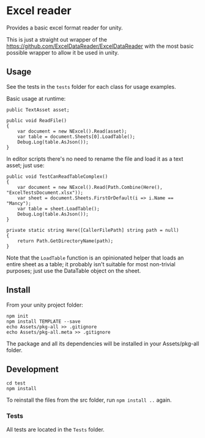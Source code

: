 # Excel reader

Provides a basic excel format reader for unity.

This is just a straight out wrapper of the https://github.com/ExcelDataReader/ExcelDataReader
with the most basic possible wrapper to allow it be used in unity.

## Usage

See the tests in the `tests` folder for each class for usage examples.

Basic usage at runtime:

```
public TextAsset asset;

public void ReadFile()
{
    var document = new NExcel().Read(asset);
    var table = document.Sheets[0].LoadTable();
    Debug.Log(table.AsJson());
}
```

In editor scripts there's no need to rename the file and load it as a text asset; just use:

```
public void TestCanReadTableComplex()
{
    var document = new NExcel().Read(Path.Combine(Here(), "ExcelTestsDocument.xlsx"));
    var sheet = document.Sheets.FirstOrDefault(i => i.Name == "Mancy");
    var table = sheet.LoadTable();
    Debug.Log(table.AsJson());
}

private static string Here([CallerFilePath] string path = null)
{
    return Path.GetDirectoryName(path);
}
```

Note that the `LoadTable` function is an opinionated helper that loads an entire sheet
as a table; it probably isn't suitable for most non-trivial purposes; just use the DataTable
object on the sheet.

## Install

From your unity project folder:

    npm init
    npm install TEMPLATE --save
    echo Assets/pkg-all >> .gitignore
    echo Assets/pkg-all.meta >> .gitignore

The package and all its dependencies will be installed in
your Assets/pkg-all folder.

## Development

    cd test
    npm install

To reinstall the files from the src folder, run `npm install ..` again.

### Tests

All tests are located in the `Tests` folder.
